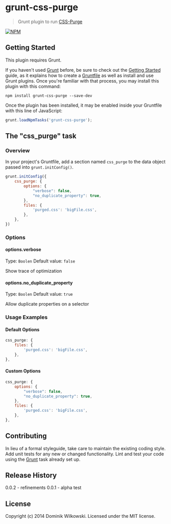 grunt-css-purge
===============

> Grunt plugin to run [CSS-Purge](https://github.com/rbtech/css-purge)

[![NPM](https://nodei.co/npm/grunt-css-purge.png)](https://nodei.co/npm/grunt-css-purge/)

## Getting Started
This plugin requires Grunt.

If you haven't used [Grunt](http://gruntjs.com/) before, be sure to check out the [Getting Started](http://gruntjs.com/getting-started) guide,
as it explains how to create a [Gruntfile](http://gruntjs.com/sample-gruntfile) as well as install and use Grunt plugins. Once you're familiar
with that process, you may install this plugin with this command:

```shell
npm install grunt-css-purge --save-dev
```

Once the plugin has been installed, it may be enabled inside your Gruntfile with this line of JavaScript:

```js
grunt.loadNpmTasks('grunt-css-purge');
```

## The "css_purge" task

### Overview
In your project's Gruntfile, add a section named `css_purge` to the data object passed into `grunt.initConfig()`.

```js
grunt.initConfig({
	css_purge: {
		options: {
			"verbose": false,
			"no_duplicate_property": true,
		},
		files: {
			'purged.css': 'bigFile.css',
		},
	},
})
```

### Options

#### options.verbose
Type: `Boolen`
Default value: `false`

Show trace of optimization

#### options.no_duplicate_property
Type: `Boolen`
Default value: `true`

Allow duplicate properties on a selector

### Usage Examples

#### Default Options

```js
css_purge: {
	files: {
		'purged.css': 'bigFile.css',
	},
},
```

#### Custom Options

```js
css_purge: {
	options: {
		"verbose": false,
		"no_duplicate_property": true,
	},
	files: {
		'purged.css': 'bigFile.css',
	},
},
```

## Contributing
In lieu of a formal styleguide, take care to maintain the existing coding style.
Add unit tests for any new or changed functionality. Lint and test your code using the [Grunt](http://gruntjs.com/) task already set up.

## Release History
0.0.2 - refinements
0.0.1 - alpha test

## License
Copyright (c) 2014 Dominik Wilkowski. Licensed under the MIT license.
